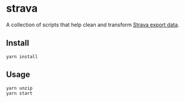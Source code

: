 # strava

A collection of scripts that help clean and transform [Strava export data](https://support.strava.com/hc/en-us/articles/216918437-Exporting-your-Data-and-Bulk-Export).

## Install

```shell
yarn install
```

## Usage

```shell
yarn unzip
yarn start
```
